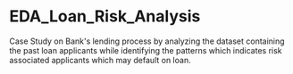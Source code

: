 # EDA_Loan_Risk_Analysis
Case Study on Bank's lending process by analyzing the dataset containing the past loan applicants while identifying the patterns which indicates risk associated applicants which may default on loan.
